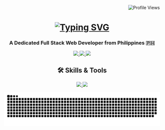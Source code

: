 <p align="right">
  <img src="https://komarev.com/ghpvc/?username=viadsss&label=views&color=0e75b6&style=flat" alt="Profile Views" />
</p>

<h1 align="center">
  <a href="https://git.io/typing-svg"><img src="https://readme-typing-svg.demolab.com?font=Fira+Code&weight=600&size=32&center=true&duration=3000&pause=1000&width=435&lines=Hey+There!+%F0%9F%91%8B;I'm+John+Paul+Viado" alt="Typing SVG" /></a>
</h1>

<h3 align="center">
  A Dedicated Full Stack Web Developer from Philippines 🇵🇭
</h3>

<div align="center"> 
  <a href="mailto:johnpaulviado20@gmail.com">
    <img src="https://img.shields.io/badge/Gmail-333333?style=for-the-badge&logo=gmail&logoColor=red" />
  </a>
  <a href="https://linkedin.com//in/jpviado" target="_blank">
    <img src="https://img.shields.io/badge/LinkedIn-0077B5?style=for-the-badge&logo=linkedin&logoColor=white" target="_blank" />
  </a>
  <a href="https://viads.netlify.app" target="_blank">
     <img src="https://img.shields.io/badge/Portfolio-FF5722?style=for-the-badge&logo=todoist&logoColor=white" target="_blank" /> <!-- sqlite, safari, google-chrome are other good icon options -->
  </a>
</div>

<h2 align="center">🛠️ Skills & Tools</h2>
<p align="center">
  <a href="https://skillicons.dev">
    <img src="https://skillicons.dev/icons?i=html,css,js,ts,react,tailwind,nodejs,express,php,laravel,mysql,postgres,prisma" />
    <img src="https://skillicons.dev/icons?i=jest,webpack,vite,postman,git,github,vscode,figma" />
  </a>
</p>

<div align="center">
  <picture>
    <source
      media="(prefers-color-scheme: dark)"
      srcset="https://raw.githubusercontent.com/platane/snk/output/github-contribution-grid-snake-dark.svg"
    />
    <source
      media="(prefers-color-scheme: light)"
      srcset="https://raw.githubusercontent.com/platane/snk/output/github-contribution-grid-snake.svg"
    />
    <img
      alt="github contribution grid snake animation"
      src="https://raw.githubusercontent.com/platane/snk/output/github-contribution-grid-snake.svg"
    />
  </picture>
</div>
